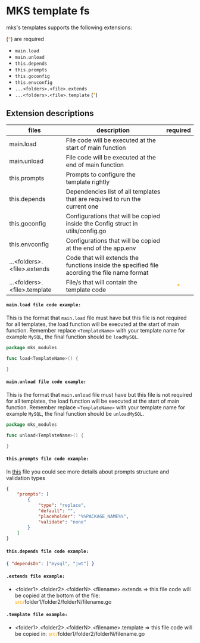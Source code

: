 # MKS template fs

mks's templates supports the following extensions:

(<span style="color:orange">\*</span>) are required

-   `main.load`
-   `main.unload`
-   `this.depends`
-   `this.prompts`
-   `this.goconfig`
-   `this.envconfig`
-   `...<folders>.<file>.extends`
-   `...<folders>.<file>.template` (<span style="color:orange">\*</span>)

## Extension descriptions

| files                            | description                                                                                  |               required               |
| -------------------------------- | -------------------------------------------------------------------------------------------- | :----------------------------------: |
| main.load                        | File code will be executed at the start of main function                                     |                                      |
| main.unload                      | File code will be executed at the end of main function                                       |                                      |
| this.prompts                     | Prompts to configure the template rightly                                                    |                                      |
| this.depends                     | Dependencies list of all templates that are required to run the current one                  |                                      |
| this.goconfig                    | Configurations that will be copied inside the Config struct in utils/config.go               |                                      |
| this.envconfig                   | Configurations that will be copied at the end of the app.env                                 |                                      |
| ...\<folders\>.\<file\>.extends  | Code that will extends the functions inside the specified file acording the file name format |                                      |
| ...\<folders\>.\<file\>.template | File/s that will contain the template code                                                   | <span style="color:orange">\*</span> |

#### `main.load file code example:`

This is the format that `main.load` file must have but this file is not required for all templates, the load function will be executed
at the start of main function. Remember replace `<TemplateName>` with your template name for example `MySQL`, the final function should be `loadMySQL`.

```go
package mks_modules

func load<TemplateName>() {

}
```

#### `main.unload file code example:`

This is the format that `main.unload` file must have but this file is not required for all templates, the load function will be executed at the start of main function. Remember replace `<TemplateName>` with your template name for example `MySQL`, the final function should be `unloadMySQL`.

```go
package mks_modules

func unload<TemplateName>() {

}
```

#### `this.prompts file code example:`

In [this](./prompts.md) file you could see more details about prompts structure and validation types

```json
{
	"prompts": [
		{
			"type": "replace",
			"default": "",
			"placeholder": "%%PACKAGE_NAME%%",
			"validate": "none"
		}
	]
}
```

#### `this.depends file code example:`

```json
{ "dependsOn": ["mysql", "jwt"] }
```

#### `.extends file example:`

-   \<folder1\>.\<folder2\>.\<folderN\>.\<filename\>.extends => this file code will be copied at the bottom of the file: <span style="color:orange">src/</span>folder1/folder2/folderN/filename.go

#### `.template file example:`

-   \<folder1\>.\<folder2\>.\<folderN\>.\<filename\>.template => this file code will be copied in: <span style="color:orange">src/</span>folder1/folder2/folderN/filename.go
